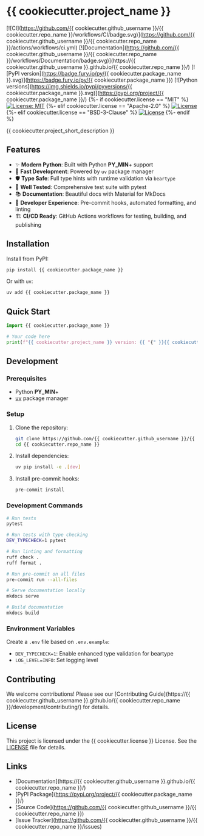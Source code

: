 # {{ cookiecutter.project_name }}

[![CI](https://github.com/{{ cookiecutter.github_username }}/{{ cookiecutter.repo_name }}/workflows/CI/badge.svg)](https://github.com/{{ cookiecutter.github_username }}/{{ cookiecutter.repo_name }}/actions/workflows/ci.yml)
[![Documentation](https://github.com/{{ cookiecutter.github_username }}/{{ cookiecutter.repo_name }}/workflows/Documentation/badge.svg)](https://{{ cookiecutter.github_username }}.github.io/{{ cookiecutter.repo_name }}/)
[![PyPI version](https://badge.fury.io/py/{{ cookiecutter.package_name }}.svg)](https://badge.fury.io/py/{{ cookiecutter.package_name }})
[![Python versions](https://img.shields.io/pypi/pyversions/{{ cookiecutter.package_name }}.svg)](https://pypi.org/project/{{ cookiecutter.package_name }}/)
{%- if cookiecutter.license == "MIT" %}
[![License: MIT](https://img.shields.io/badge/License-MIT-yellow.svg)](https://opensource.org/licenses/MIT)
{%- elif cookiecutter.license == "Apache-2.0" %}
[![License](https://img.shields.io/badge/License-Apache%202.0-blue.svg)](https://opensource.org/licenses/Apache-2.0)
{%- elif cookiecutter.license == "BSD-3-Clause" %}
[![License](https://img.shields.io/badge/License-BSD%203--Clause-blue.svg)](https://opensource.org/licenses/BSD-3-Clause)
{%- endif %}

{{ cookiecutter.project_short_description }}

## Features

- ✨ **Modern Python**: Built with Python __PY_MIN__+ support
- 🚀 **Fast Development**: Powered by `uv` package manager
- 🛡️ **Type Safe**: Full type hints with runtime validation via `beartype`
- 🧪 **Well Tested**: Comprehensive test suite with pytest
- 📚 **Documentation**: Beautiful docs with Material for MkDocs
- 🔧 **Developer Experience**: Pre-commit hooks, automated formatting, and linting
- 🏗️ **CI/CD Ready**: GitHub Actions workflows for testing, building, and publishing

## Installation

Install from PyPI:

```bash
pip install {{ cookiecutter.package_name }}
```

Or with `uv`:

```bash
uv add {{ cookiecutter.package_name }}
```

## Quick Start

```python
import {{ cookiecutter.package_name }}

# Your code here
print(f"{{ cookiecutter.project_name }} version: {{ "{" }}{{ cookiecutter.package_name }}.__version__{{ "}" }}")
```

## Development

### Prerequisites

- Python __PY_MIN__+
- [uv](https://github.com/astral-sh/uv) package manager

### Setup

1. Clone the repository:
   ```bash
   git clone https://github.com/{{ cookiecutter.github_username }}/{{ cookiecutter.repo_name }}.git
   cd {{ cookiecutter.repo_name }}
   ```

2. Install dependencies:
   ```bash
   uv pip install -e .[dev]
   ```

3. Install pre-commit hooks:
   ```bash
   pre-commit install
   ```

### Development Commands

```bash
# Run tests
pytest

# Run tests with type checking
DEV_TYPECHECK=1 pytest

# Run linting and formatting
ruff check .
ruff format .

# Run pre-commit on all files
pre-commit run --all-files

# Serve documentation locally
mkdocs serve

# Build documentation
mkdocs build
```

### Environment Variables

Create a `.env` file based on `.env.example`:

- `DEV_TYPECHECK=1`: Enable enhanced type validation for beartype
- `LOG_LEVEL=INFO`: Set logging level

## Contributing

We welcome contributions! Please see our [Contributing Guide](https://{{ cookiecutter.github_username }}.github.io/{{ cookiecutter.repo_name }}/development/contributing/) for details.

## License

This project is licensed under the {{ cookiecutter.license }} License. See the [LICENSE](LICENSE) file for details.

## Links

- [Documentation](https://{{ cookiecutter.github_username }}.github.io/{{ cookiecutter.repo_name }}/)
- [PyPI Package](https://pypi.org/project/{{ cookiecutter.package_name }}/)
- [Source Code](https://github.com/{{ cookiecutter.github_username }}/{{ cookiecutter.repo_name }})
- [Issue Tracker](https://github.com/{{ cookiecutter.github_username }}/{{ cookiecutter.repo_name }}/issues)
